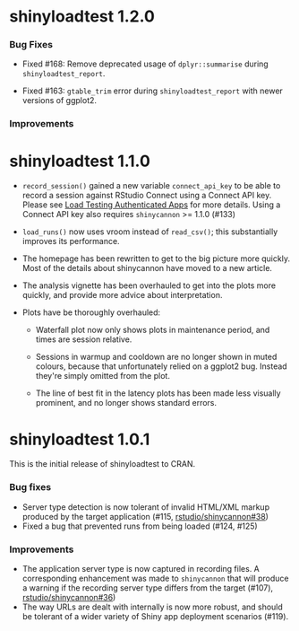 # shinyloadtest 1.2.0

### Bug Fixes

* Fixed #168: Remove deprecated usage of `dplyr::summarise` during `shinyloadtest_report`.

* Fixed #163: `gtable_trim` error during `shinyloadtest_report` with newer versions of ggplot2.

### Improvements


# shinyloadtest 1.1.0

* `record_session()` gained a new variable `connect_api_key` to be able to
  record a session against RStudio Connect using a Connect API key. Please see
  [Load Testing Authenticated Apps](https://rstudio.github.io/shinyloadtest/articles/load-testing-authenticated-apps.html)
  for more details. Using a Connect API key also requires `shinycannon` >= 1.1.0
  (#133)

* `load_runs()` now uses vroom instead of `read_csv()`; this substantially
  improves its performance.

* The homepage has been rewritten to get to the big picture more quickly.
  Most of the details about shinycannon have moved to a new article.

* The analysis vignette has been overhauled to get into the plots more quickly,
  and provide more advice about interpretation.

* Plots have be thoroughly overhauled:

    * Waterfall plot now only shows plots in maintenance period, and
      times are session relative.

    * Sessions in warmup and cooldown are no longer shown in muted colours,
      because that unfortunately relied on a ggplot2 bug. Instead they're
      simply omitted from the plot.

    * The line of best fit in the latency plots has been made less visually
      prominent, and no longer shows standard errors.

# shinyloadtest 1.0.1

This is the initial release of shinyloadtest to CRAN.

### Bug fixes

* Server type detection is now tolerant of invalid HTML/XML markup produced by
  the target application
  (#115,
  [rstudio/shinycannon#38](https://github.com/rstudio/shinycannon/issues/38))
* Fixed a bug that prevented runs from being loaded (#124, #125)

### Improvements

* The application server type is now captured in recording files. A
  corresponding enhancement was made to `shinycannon` that will produce a
  warning if the recording server type differs from the target
  (#107),
  [rstudio/shinycannon#36](https://github.com/rstudio/shinycannon/pull/36))
* The way URLs are dealt with internally is now more robust, and should be
  tolerant of a wider variety of Shiny app deployment scenarios
  (#119).

